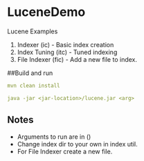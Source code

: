 # LuceneDemo
Lucene Examples

1. Indexer (ic) - Basic index creation
2. Index Tuning (itc) - Tuned indexing
3. File Indexer (fic) - Add a new file to index.

##Build and run

```yaml
mvn clean install

java -jar <jar-location>/lucene.jar <arg>
```

## Notes
- Arguments to run are in ()
- Change index dir to your own in index util.
- For File Indexer create a new file.
